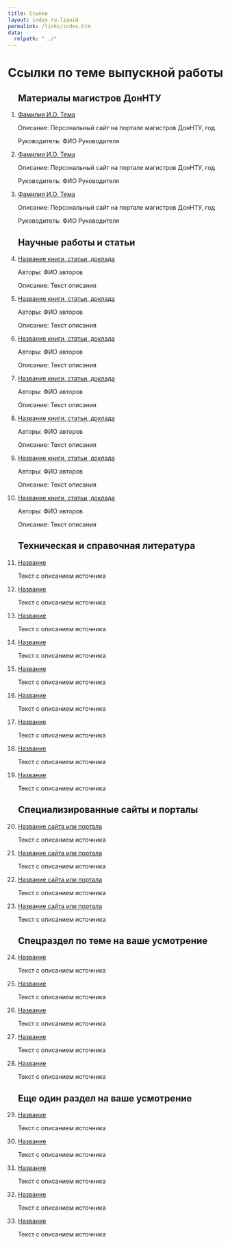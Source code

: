 ```yaml
---
title: Ссылки
layout: index_ru.liquid
permalink: /links/index.htm
data:
  relpath: "../"
---
```

# Ссылки по теме выпускной работы

<ol>

## Материалы магистров ДонНТУ

<li class=list>
  <a href="#">Фамилия И.О. Тема</a>
  <p><span class=cat>Описание: </span>Персональный сайт на портале магистров ДонНТУ, год</p>
  <p><span class=cat>Руководитель:</span> ФИО Руководителя</p> 
</li>
<li class=list>
  <a href="#">Фамилия И.О. Тема</a>
  <p><span class=cat>Описание: </span>Персональный сайт на портале магистров ДонНТУ, год</p>
  <p><span class=cat>Руководитель:</span> ФИО Руководителя</p> 
</li>
<li class=list>
  <a href="#">Фамилия И.О. Тема</a>
  <p><span class=cat>Описание: </span>Персональный сайт на портале магистров ДонНТУ, год</p>
  <p><span class=cat>Руководитель:</span> ФИО Руководителя</p> 
</li>

## Научные работы и статьи

<li class=list>
  <a href="#">Название книги, статьи, доклада </a>
  <p><span class=cat>Авторы:</span> ФИО авторов </p> 
  <p><span class=cat>Описание:</span> Текст описания</p>
</li>
<li class=list>
  <a href="#">Название книги, статьи, доклада </a>
  <p><span class=cat>Авторы:</span> ФИО авторов </p> 
  <p><span class=cat>Описание:</span> Текст описания</p>
</li>
<li class=list>
  <a href="#">Название книги, статьи, доклада </a>
  <p><span class=cat>Авторы:</span> ФИО авторов </p> 
  <p><span class=cat>Описание:</span> Текст описания</p>
</li>
<li class=list>
  <a href="#">Название книги, статьи, доклада </a>
  <p><span class=cat>Авторы:</span> ФИО авторов </p> 
  <p><span class=cat>Описание:</span> Текст описания</p>
</li>
<li class=list>
  <a href="#">Название книги, статьи, доклада </a>
  <p><span class=cat>Авторы:</span> ФИО авторов </p> 
  <p><span class=cat>Описание:</span> Текст описания</p>
</li>
<li class=list>
  <a href="#">Название книги, статьи, доклада </a>
  <p><span class=cat>Авторы:</span> ФИО авторов </p> 
  <p><span class=cat>Описание:</span> Текст описания</p>
</li>
<li class=list>
  <a href="#">Название книги, статьи, доклада </a>
  <p><span class=cat>Авторы:</span> ФИО авторов </p> 
  <p><span class=cat>Описание:</span> Текст описания</p>
</li>

## Техническая и справочная литература

<li class=list>
  <a href="#">Название</a>
  <p>Текст c описанием источника</p> 
</li>
<li class=list>
  <a href="#">Название</a>
  <p>Текст c описанием источника</p> 
</li>
<li class=list>
  <a href="#">Название</a>
  <p>Текст c описанием источника</p> 
</li>
<li class=list>
  <a href="#">Название</a>
  <p>Текст c описанием источника</p> 
</li>
<li class=list>
  <a href="#">Название</a>
  <p>Текст c описанием источника</p> 
</li>
<li class=list>
  <a href="#">Название</a>
  <p>Текст c описанием источника</p> 
</li>
<li class=list>
  <a href="#">Название</a>
  <p>Текст c описанием источника</p> 
</li>
<li class=list>
  <a href="#">Название</a>
  <p>Текст c описанием источника</p> 
</li>
<li class=list>
  <a href="#">Название</a>
  <p>Текст c описанием источника</p> 
</li>

## Специализированные сайты и порталы

<li class=list>
  <a href="#">Название сайта или портала</a>
  <p>Текст c описанием источника</p> 
</li>
<li class=list>
  <a href="#">Название сайта или портала</a>
  <p>Текст c описанием источника</p> 
</li>        
<li class=list>
  <a href="#">Название сайта или портала</a>
  <p>Текст c описанием источника</p> 
</li>
<li class=list>
  <a href="#">Название сайта или портала</a>
  <p>Текст c описанием источника</p> 
</li>                                     

## Cпецраздел по теме на ваше усмотрение
<li class=list>
  <a href="#">Название</a>
  <p>Текст c описанием источника</p> 
</li>
<li class=list>
  <a href="#">Название</a>
  <p>Текст c описанием источника</p> 
</li>
<li class=list>
  <a href="#">Название</a>
  <p>Текст c описанием источника</p> 
</li>
<li class=list>
  <a href="#">Название</a>
  <p>Текст c описанием источника</p> 
</li>
<li class=list>
  <a href="#">Название</a>
  <p>Текст c описанием источника</p> 
</li>

## Еще один раздел на ваше усмотрение

<li class=list>
  <a href="#">Название</a>
  <p>Текст c описанием источника</p> 
</li>
<li class=list>
  <a href="#">Название</a>
  <p>Текст c описанием источника</p>
</li>
<li class=list>
  <a href="#">Название</a>
  <p>Текст c описанием источника</p> 
</li>
<li class=list>
  <a href="#">Название</a>
  <p>Текст c описанием источника</p> 
</li>
<li class=list>
  <a href="#">Название</a>
  <p>Текст c описанием источника</p>
</li>

</ol>
